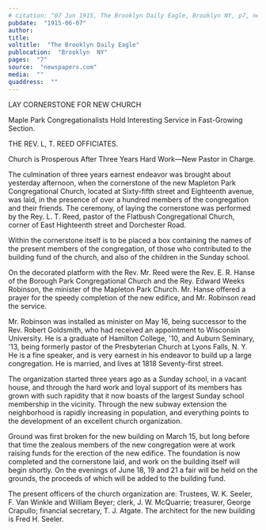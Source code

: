 ```yaml
---
# citation: "07 Jun 1915, The Brooklyn Daily Eagle, Brooklyn NY, p7, newspapers.com."
pubdate:  "1915-06-07"
author: 
title: 
voltitle:  "The Brooklyn Daily Eagle"
publocation:  "Brooklyn  NY"
pages:  "7"
source:  "newspapers.com"
media:  ""
quaddress:  ""
---
```

LAY CORNERSTONE FOR NEW CHURCH

Maple Park Congregationalists Hold Interesting Service in Fast-Growing Section.

THE REV. L, T. REED OFFICIATES. 

Church is Prosperous After Three Years Hard Work—New Pastor in Charge. 

The culmination of three years earnest endeavor was brought about yesterday afternoon, when the cornerstone of the new Mapleton Park Congregational Church, located at Sixty-fifth street and Eighteenth avenue, was laid, in the presence of over a hundred members of the congregation and their friends. The ceremony, of laying the cornerstone was performed by the Rey. L. T. Reed, pastor of the Flatbush Congregational Church, corner of East Highteenth street and Dorchester Road. 

Within the cornerstone itself is to be placed a box containing the names of the present members of the congregation, of those who contributed to the building fund of the church, and also of the children in the Sunday school. 

On the decorated platform with the Rev. Mr. Reed were the Rev. E. R. Hanse of the Borough Park Congregational Church and the Rey. Edward Weeks Robinson, the minister of the Mapleton Park Church. Mr. Hanse offered a prayer for the speedy completion of the new edifice, and Mr. Robinson read the service. 

Mr. Robinson was installed as minister on May 16, being successor to the Rev. Robert Goldsmith, who had received an appointment to Wisconsin University. He is a graduate of Hamilton College, '10, and Auburn Seminary, '13, being formerly pastor of the Presbyterian Church at Lyons Falls, N. Y. He is a fine speaker, and is very earnest in his endeavor to build up a large congregation. He is married, and lives at 1818 Seventy-first street. 

The organization started three years ago as a Sunday school, in a vacant house, and through the hard work and loyal support of its members has grown with such rapidity that it now boasts of the largest Sunday school membership in the vicinity. Through the new subway extension the neighborhood is rapidly increasing in population, and everything points to the development of an excellent church organization. 

Ground was first broken for the new building on March 15, but long before that time the zealous members of the new congregation were at work raising funds for the erection of the new edifice. The foundation is now completed and the cornerstone laid, and work on the building itself will begin shortly. On the evenings of June 18, 19 and 21 a fair will be held on the grounds, the proceeds of which will be added to the building fund. 

The present officers of the church organization are: Trustees, W. K. Seeler, F. Van Winkle and William Beyer; clerk, J. W. McQuarrie; treasurer, George Crapullo; financial secretary, T. J. Atgate. The architect for the new building is Fred H. Seeler. 


